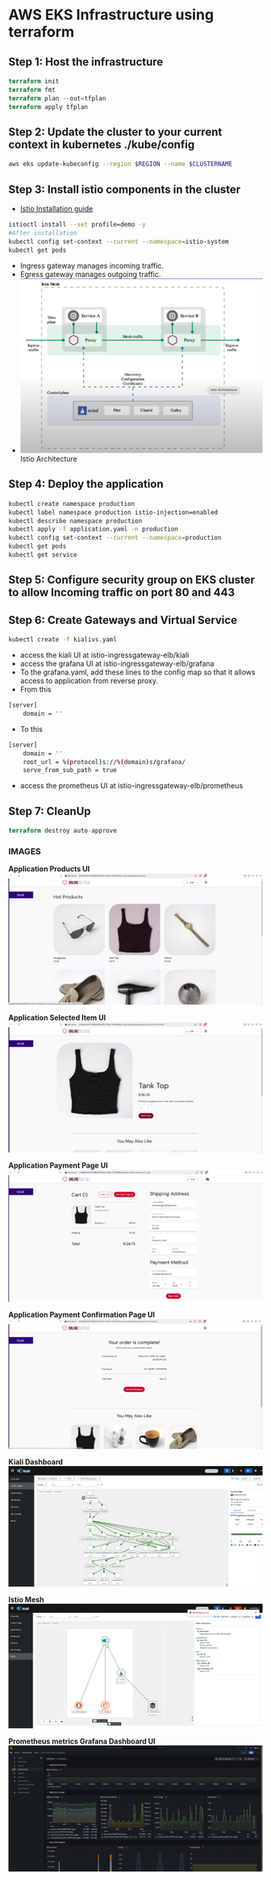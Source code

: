 # AWS EKS Infrastructure using terraform

## **Step 1: Host the infrastructure**
```terraform
terraform init
terraform fmt
terraform plan --out=tfplan
terraform apply tfplan
```

## **Step 2: Update the cluster to your current context in kubernetes ./kube/config**
```bash
aws eks update-kubeconfig --region $REGION --name $CLUSTERNAME
```

## **Step 3: Install istio components in the cluster**
- <a href="https://istio.io/latest/docs/setup/getting-started/">Istio Installation guide </a>
```bash
istioctl install --set profile=demo -y
#After installation
kubectl config set-context --current --namespace=istio-system
kubectl get pods
```
- Ingress gateway manages incoming traffic.
- Egress gateway manages outgoing traffic.
- <img src="https://github.com/ADITYA1234556/Istio-kubernetes/blob/master/istio-architecture.png"> Istio Architecture </img>

## **Step 4: Deploy the application**
```bash
kubectl create namespace production
kubectl label namespace production istio-injection=enabled
kubectl describe namespace production
kubectl apply -f application.yaml -n production
kubectl config set-context --current --namespace=production
kubectl get pods
kubectl get service 
```

## **Step 5: Configure security group on EKS cluster to allow Incoming traffic on port 80 and 443**

## **Step 6: Create Gateways and Virtual Service**
```bash
kubectl create -f kialivs.yaml
```
- access the kiali UI at istio-ingressgateway-elb/kiali
- access the grafana UI at istio-ingressgateway-elb/grafana
- To the grafana.yaml, add these lines to the config map so that it allows access to application from reverse proxy.
- From this
```bash
[server]
    domain = ''
```
- To this 
```bash 
[server]
    domain = ''
    root_url = %(protocol)s://%(domain)s/grafana/
    serve_from_sub_path = true
```
- access the prometheus UI at istio-ingressgateway-elb/prometheus

## **Step 7: CleanUp**
```terraform
terraform destroy auto-approve
```

### **IMAGES**
**Application Products UI** <img src="./application-products-page.png">

**Application Selected Item UI** <img src="./application-item-page.png">

**Application Payment Page UI** <img src="./application-payment-page.png">

**Application Payment Confirmation Page UI** <img src="./application-payment-confirmation-page.png">

**Kiali Dashboard** <img src="./kiali-traffic-graph.png">

**Istio Mesh** <img src="./istio-mesh.png">

**Prometheus metrics Grafana Dashboard UI** <img src="./Grafana-Prometheus.png">

